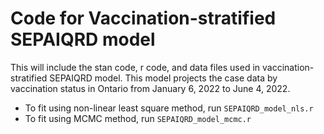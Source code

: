 # Code for Vaccination-stratified SEPAIQRD model

This will include the stan code, r code, and data files used in vaccination-stratified SEPAIQRD model. This model projects the case data by vaccination status in Ontario from January 6, 2022 to June 4, 2022.  

- To fit using non-linear least square method, run `SEPAIQRD_model_nls.r`
- To fit using MCMC method, run `SEPAIQRD_model_mcmc.r`
